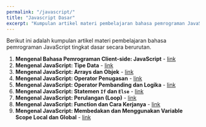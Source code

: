 ```yaml
---
permalink: "/javascript/"
title: "Javascript Dasar"
excerpt: "Kumpulan artikel materi pembelajaran bahasa pemrograman JavaScript tingkat dasar"
---
```

Berikut ini adalah kumpulan artikel materi pembelajaran bahasa pemrograman JavaScript tingkat dasar secara berurutan.

1. **Mengenal Bahasa Pemrograman Client-side: JavaScript** - [link](/javascript/mengenal-javascript/)
2. **Mengenal JavaScript: Tipe Data** - [link](/javascript/tipe-data-javascript/)
3. **Mengenal JavaScript: Arrays dan Objek** - [link](j/javascript/javascript-arrays-dan-objek/)
4. **Mengenal JavaScript: Operator Penugasan** - [link](/javascript/operator-penugasan-javascript/)
5. **Mengenal JavaScript: Operator Pembanding dan Logika** - [link](/javascript/operator-pembanding-dan-logika-javascript/)
6. **Mengenal JavaScript: Statemen  `If` dan `Else`** - [link](/javascript/statemen-if-else-javascript/)
7. **Mengenal JavaScript: Perulangan (Loop)** - [link](/javascript/perulangan-for-loop-dan-for-of-loop-javascript/)
8. **Mengenal JavaScript: Function dan Cara Kerjanya** - [link](/javascript/cara-kerja-function-javascript/)
9. **Mengenal JavaScript: Membedakan dan Menggunakan Variable Scope Local dan Global** - [link](/javascript/cakupan-variabel-javascript/)

